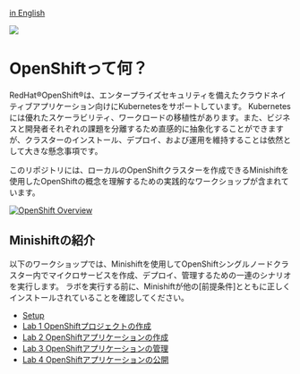 [in English](./REAME.md)

<img src="https://avatars1.githubusercontent.com/u/38341030?s=150&v=4">

# OpenShiftって何？

RedHat®OpenShift®は、エンタープライズセキュリティを備えたクラウドネイティブアプリケーション向けにKubernetesをサポートしています。 Kubernetesには優れたスケーラビリティ、ワークロードの移植性があります。また、ビジネスと開発者それぞれの課題を分離するため直感的に抽象化することができますが、クラスターのインストール、デプロイ、および運用を維持することは依然として大きな懸念事項です。

このリポジトリには、ローカルのOpenShiftクラスターを作成できるMinishiftを使用したOpenShiftの概念を理解するための実践的なワークショップが含まれています。

[![OpenShift Overview](https://www.openshift.com/hubfs/video_Red-Hat-OpenShift-overview.jpg)](https://www.youtube.com/watch?v=5dwMrFxq8sU)

## Minishiftの紹介

以下のワークショップでは、Minishiftを使用してOpenShiftシングルノードクラスター内でマイクロサービスを作成、デプロイ、管理するための一連のシナリオを実行します。 ラボを実行する前に、Minishiftが他の[前提条件]とともに正しくインストールされていることを確認してください。

- [Setup](./workshop/README-ja.md)
- [Lab 1 OpenShiftプロジェクトの作成](./workshop/Lab1/README-ja.md)
- [Lab 2 OpenShiftアプリケーションの作成](./workshop/Lab2/README-ja.md)
- [Lab 3 OpenShiftアプリケーションの管理](./workshop/Lab3/README-ja.md)
- [Lab 4 OpenShiftアプリケーションの公開](./workshop/Lab4/README-ja.md)
